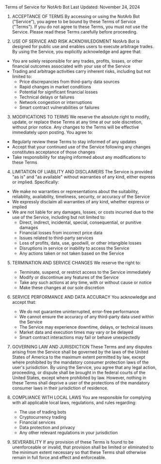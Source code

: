 Terms of Service for NotArb Bot
Last Updated: November 24, 2024

1. ACCEPTANCE OF TERMS
   By accessing or using the NotArb Bot ("Service"), you agree to be bound by these Terms of Service ("Terms"). If you do not agree to these Terms, you must not use the Service. Please read these Terms carefully before proceeding.


2. USE OF SERVICE AND RISK ACKNOWLEDGMENT
   NotArb Bot is designed for public use and enables users to execute arbitrage trades. By using the Service, you explicitly acknowledge and agree that:
- You are solely responsible for any trades, profits, losses, or other financial outcomes associated with your use of the Service
- Trading and arbitrage activities carry inherent risks, including but not limited to:
    - Price discrepancies from third-party data sources
    - Rapid changes in market conditions
    - Potential for significant financial losses
    - Technical delays or failures
    - Network congestion or interruptions
    - Smart contract vulnerabilities or failures


3. MODIFICATIONS TO TERMS
   We reserve the absolute right to modify, update, or replace these Terms at any time at our sole discretion, without prior notice. Any changes to the Terms will be effective immediately upon posting. You agree to:
- Regularly review these Terms to stay informed of any updates
- Accept that your continued use of the Service following any changes constitutes acceptance of those changes
- Take responsibility for staying informed about any modifications to these Terms


4. LIMITATION OF LIABILITY AND DISCLAIMERS
   The Service is provided "as is" and "as available" without warranties of any kind, either express or implied. Specifically:
- We make no warranties or representations about the suitability, reliability, availability, timeliness, security, or accuracy of the Service
- We expressly disclaim all warranties of any kind, whether express or implied
- We are not liable for any damages, losses, or costs incurred due to the use of the Service, including but not limited to:
    - Direct, indirect, incidental, special, consequential, or punitive damages
    - Financial losses from incorrect price data
    - Issues related to third-party services
    - Loss of profits, data, use, goodwill, or other intangible losses
    - Disruptions in service or inability to access the Service
    - Any actions taken or not taken based on the Service


5. TERMINATION AND SERVICE CHANGES
   We reserve the right to:
   - Terminate, suspend, or restrict access to the Service immediately
   - Modify or discontinue any features of the Service
   - Take any such actions at any time, with or without cause or notice
   - Make these changes at our sole discretion


6. SERVICE PERFORMANCE AND DATA ACCURACY
   You acknowledge and accept that:
   - We do not guarantee uninterrupted, error-free performance
   - We cannot ensure the accuracy of any third-party data used within the Service
   - The Service may experience downtime, delays, or technical issues
   - Market data and execution times may vary or be delayed
   - Smart contract interactions may fail or behave unexpectedly


7. GOVERNING LAW AND JURISDICTION
   These Terms and any disputes arising from the Service shall be governed by the laws of the United States of America to the maximum extent permitted by law, except where prohibited by the mandatory consumer protection laws of the user's jurisdiction. By using the Service, you agree that any legal action, proceeding, or dispute shall be brought in the federal courts of the United States, except where prohibited by law. However, nothing in these Terms shall deprive a user of the protections of the mandatory consumer laws in their jurisdiction of residence.


8. COMPLIANCE WITH LOCAL LAWS
   You are responsible for complying with all applicable local laws, regulations, and rules regarding:

   - The use of trading bots
   - Cryptocurrency trading
   - Financial services
   - Data protection and privacy
   - Any other relevant regulations in your jurisdiction


9. SEVERABILITY
   If any provision of these Terms is found to be unenforceable or invalid, that provision shall be limited or eliminated to the minimum extent necessary so that these Terms shall otherwise remain in full force and effect and enforceable.

